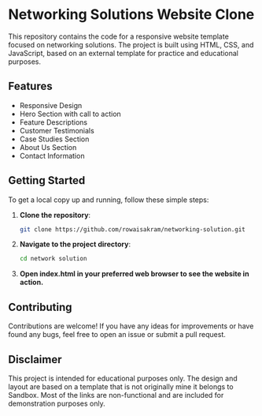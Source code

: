 # Networking Solutions Website Clone

This repository contains the code for a responsive website template focused on networking solutions. The project is built using HTML, CSS, and JavaScript, based on an external template for practice and educational purposes.

## Features

- Responsive Design
- Hero Section with call to action
- Feature Descriptions
- Customer Testimonials
- Case Studies Section
- About Us Section
- Contact Information

## Getting Started

To get a local copy up and running, follow these simple steps:

1. **Clone the repository**:
   ```sh
   git clone https://github.com/rowaisakram/networking-solution.git
2. **Navigate to the project directory**:
   ```sh
   cd network solution
3. **Open index.html in your preferred web browser to see the website in action.**

## Contributing
Contributions are welcome! If you have any ideas for improvements or have found any bugs, feel free to open an issue or submit a pull request.

## Disclaimer
This project is intended for educational purposes only. The design and layout are based on a template that is not originally mine it belongs to Sandbox. Most of the links are non-functional and are included for demonstration purposes only.
